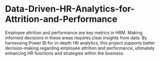 # Data-Driven-HR-Analytics-for-Attrition-and-Performance
Employee attrition and performance are key metrics in HRM. Making informed decisions in these areas requires clear insights from data. By harnessing Power BI for in-depth HR analytics, this project supports better decision-making regarding employee attrition and performance, ultimately enhancing HR functions and strategies within the business. 
